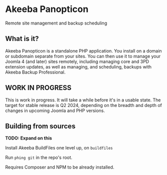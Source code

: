 # Akeeba Panopticon

Remote site management and backup scheduling

## What is it?

Akeeba Panopticon is a standalone PHP application. You install on a domain or subdomain separate from your sites. You can then use it to manage your Joomla 4 (and later) sites remotely, including managing core and 3PD extension updates, as well as managing, and scheduling, backups with Akeeba Backup Professional.

## WORK IN PROGRESS

This is work in progress. It will take a while before it's in a usable state. The target for stable release is Q2 2024, depending on the breadth and depth of changes in upcoming Joomla and PHP versions.

## Building from sources

**TODO: Expand on this**

Install Akeeba BuildFiles one level up, on `buildfiles`

Run `phing git` in the repo's root.

Requires Composer and NPM to be already installed.